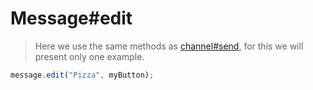 # Message#edit

> Here we use the same methods as [channel#send](./channel-send.md), for this we will present only one example.

```js
message.edit("Pizza", myButton);
```

